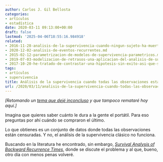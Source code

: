 ```yaml
---
author: Carlos J. Gil Bellosta
categories:
- artículos
- estadística
date: 2020-03-11 09:13:00+00:00
draft: false
lastmod: '2025-04-06T18:55:16.984918'
related:
- 2016-11-28-analisis-de-la-supervivencia-cuando-ningun-sujeto-ha-muerto.md
- 2020-12-02-analisis-de-eventos-recurrentes.md
- 2015-02-12-parametrizacion-de-modelos-de-supervivencia-parametricos.md
- 2019-07-03-modelizacion-de-retrasos-una-aplicacion-del-analisis-de-supervivencia.md
- 2017-10-20-he-tratado-de-contrastar-una-hipotesis-sin-exito-asi-que-solo-publico-el-subproducto.md
tags:
- artículos
- supervivencia
title: Análisis de la supervivencia cuando todas las observaciones están censuradas
url: /2020/03/11/analisis-de-la-supervivencia-cuando-todas-las-observaciones-estan-censuradas/
---
```


_[Retomando un [tema que dejé inconcluso](https://www.datanalytics.com/2016/11/28/analisis-de-la-supervivencia-cuando-ningun-sujeto-ha-muerto/) y que tampoco remataré hoy aquí.]_

Imagina que quieres saber cuánto le dura a la gente el portátil. Para eso preguntas por ahí cuándo se compraron el último.

Lo que obtienes es un conjunto de datos donde todas las observaciones están censuradas. Y no, el análisis de la supervivencia clásico no funciona.

Buscando en la literatura he encontrado, sin embargo, _[Survival Analysis of Backward Recurrence Times](https://www.researchgate.net/publication/254285502_Survival_Analysis_of_Backward_Recurrence_Times)_, donde se discute el problema y al que, bueno, otro día con menos penas volveré.